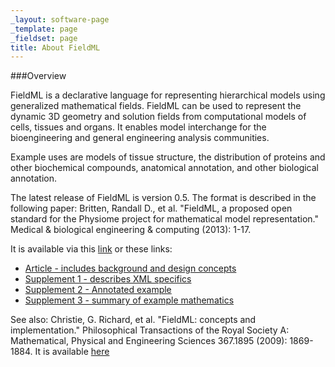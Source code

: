```yaml
---
_layout: software-page
_template: page
_fieldset: page
title: About FieldML
---
```

###Overview

FieldML is a declarative language for representing hierarchical models using generalized mathematical fields. FieldML can be used to represent the dynamic 3D geometry and solution fields from computational models of cells, tissues and organs. It enables model interchange for the bioengineering and general engineering analysis communities.

Example uses are models of tissue structure, the distribution of proteins and other biochemical compounds, anatomical annotation, and other biological annotation.

The latest release of FieldML is version 0.5.  The format is described in the following paper: Britten, Randall D., et al. "FieldML, a proposed open standard for the Physiome project for mathematical model representation." Medical & biological engineering & computing (2013): 1-17. 

It is available via this [link](http://link.springer.com/article/10.1007/s11517-013-1097-7) or these links:
<ul>
 <li><a href="/assets/pdf/FieldML-paper-Britten-et-al-2013/FieldML, a proposed open standard for the Physiome project for mathematical model representation - Britten et al - 2013 - 10.1007_s11517-013-1097-7.pdf">Article - includes background and design concepts</a></li>
 <li><a href="/assets/pdf/FieldML-paper-Britten-et-al-2013/FieldML - Britten et al - 2013 - Supplement 1 - Appendix A - Technical detail of the FieldML 0.5 XML file format.pdf">Supplement 1 - describes XML specifics</a></li>
 <li><a href="/assets/pdf/FieldML-paper-Britten-et-al-2013/FieldML - Britten et al - 2013 - Supplement 2 - XML annotated example - 11517_2013_1097_MOESM2_ESM.pdf">Supplement 2 - Annotated example</a></li>
 <li><a href="/assets/pdf/FieldML-paper-Britten-et-al-2013/FieldML - Britten et al - 2013 - Supplement 3 - Table summary of example mathematics -  11517_2013_1097_MOESM3_ESM.pdf">Supplement 3 - summary of example mathematics</a></li>
</ul>

See also: Christie, G. Richard, et al. "FieldML: concepts and implementation." Philosophical Transactions of the Royal Society A: Mathematical, Physical and Engineering Sciences 367.1895 (2009): 1869-1884. It is available [here](http://rsta.royalsocietypublishing.org/content/367/1895/1869.short)
